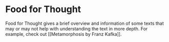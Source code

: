 # Food for Thought
Food for Thought gives a brief overview and information of some texts that may or may not help with understanding the text in more depth. For example, check out [[Metamorphosis by Franz Kafka]].